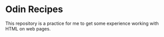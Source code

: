 # Odin Recipes
This repository is a practice for me to get some experience working with HTML on web pages.